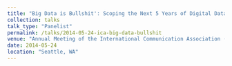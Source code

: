 ```yaml
---
title: "Big Data is Bullshit': Scoping the Next 5 Years of Digital Data Research"
collection: talks
talk_type: "Panelist"
permalink: /talks/2014-05-24-ica-big-data-bullshit
venue: "Annual Meeting of the International Communication Association (ICA)"
date: 2014-05-24
location: "Seattle, WA"
---
```

